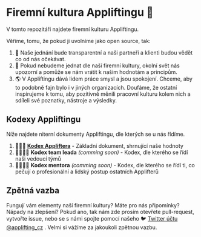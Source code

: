 # Firemní kultura Appliftingu 🚀

V tomto repozitáři najdete firemní kulturu Appliftingu.

Věříme, tomu, že pokud ji uvolníme jako open source, tak:

1. 🔮 Naše jednání bude transparentní a naši partneři a klienti budou vědět co od nás očekávat. 
2. 🔄 Pokud nebudeme jednat dle naší firemní kultury, okolní svět nás upozorní a pomůže se nám vrátit k našim hodnotám a principům.
3. 🌎 V Appliftingu dává lidem práce smysl a jsou spokojení. Chceme, aby to podobně fajn bylo i v jiných organizacích. Doufáme, že ostatní inspirujeme k tomu, aby pozitivně měnili pracovní kulturu kolem nich a sdíleli své poznatky, nástroje a výsledky.



## Kodexy Appliftingu

Níže najdete niterní dokumenty Appliftingu, dle kterých se u nás řídíme.

1. 📜🚀📜 [**Kodex Appliftera**](./kodex-appliftera.md) - Základní dokument, shrnující naše hodnoty
2. 📜👨‍✈️📜 **Kodex team leada** *(comming soon)* - Kodex, dle kterého se řídí naši vedoucí týmů
3. 📜👨‍🏫📜 **Kodex mentora** *(comming soon)* - Kodex, dle kterého se řídí ti, co pečují o profesionální a lidský postup ostatních Applifterů


## Zpětná vazba

Fungují vám elementy naší firemní kultury? Máte pro nás připomínky? Nápady na zlepšení? Pokud ano, tak nám zde prosím otevřete pull-request, vytvořte issue, nebo se s námi spojte pomocí našeho 🐦 [Twitter účtu @applifting_cz](https://twitter.com/applifting_cz) . Velmi si vážíme za jakoukoli zpětnou vazbu.

